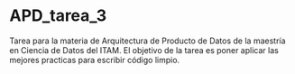 # APD_tarea_3
Tarea para la materia de Arquitectura de Producto de Datos de la maestría en Ciencia de Datos del ITAM. El objetivo de la tarea es poner aplicar las mejores practicas para escribir código limpio.
